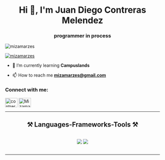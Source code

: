 <h1 align="center">Hi 👋, I'm Juan Diego Contreras Melendez</h1>
<h3 align="center">programmer in process</h3>

<p align="left"> <img src="https://komarev.com/ghpvc/?username=mizamarzes&label=Profile%20views&color=0e75b6&style=flat" alt="mizamarzes" /> </p>

<p align="left"> <a href="https://github.com/ryo-ma/github-profile-trophy"><img src="https://github-profile-trophy.vercel.app/?username=mizamarzes" alt="mizamarzes" /></a> </p>

- 🌱 I’m currently learning **Campuslands**

- 📫 How to reach me **mizamarzes@gmail.com**

<h3 align="left">Connect with me:</h3>
<p align="left">
<a href="https://instagram.com/contreras_x333" target="blank"><img align="center" src="https://raw.githubusercontent.com/rahuldkjain/github-profile-readme-generator/master/src/images/icons/Social/instagram.svg" alt="contreras_x333" height="30" width="40" /></a>
<a href="https://discord.gg/Mizamarzes" target="blank"><img align="center" src="https://raw.githubusercontent.com/rahuldkjain/github-profile-readme-generator/master/src/images/icons/Social/discord.svg" alt="Mizamarzes" height="30" width="40" /></a>
</p>

 <hr/>
 
<h2 align="center">⚒️ Languages-Frameworks-Tools ⚒️</h2>
<br/>
<div align="center">
    <img src="https://skillicons.dev/icons?i=react,bootstrap,html,css,vscode,github,figma,git" />
    <img src="https://skillicons.dev/icons?i=nodejs,python,javascript,mongodb,java,mysql,spring,flutter" /><br>
</div>

<br/>
<hr/>
